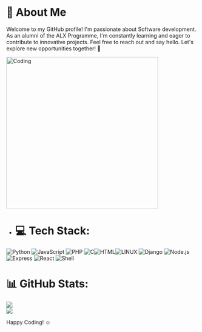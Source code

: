 # 👋 About Me
Welcome to my GitHub profile! I'm passionate about Software development. As an alumni of the ALX Programme, I'm constantly learning and eager to contribute to innovative projects. Feel free to reach out and say hello. Let's explore new opportunities together! 🚀

<img align="center" alt="Coding" width="400" src="https://i.pinimg.com/originals/cd/59/d6/cd59d626dc86397fe45080e6e9c7027d.gif">


- # 💻 Tech Stack:
![Python](https://img.shields.io/badge/python-3670A0?style=for-the-badge&logo=python&logoColor=ffdd54) ![JavaScript](https://img.shields.io/badge/javascript-%23323330.svg?style=for-the-badge&logo=javascript) ![PHP](https://img.shields.io/badge/php-777BB4?style=for-the-badge&logo=php&logoColor=white) ![C](https://img.shields.io/badge/c-%2300599C.svg?style=for-the-badge&logo=c&logoColor=white)![HTML](https://img.shields.io/badge/html5-%23E34F26.svg?style=for-the-badge&logo=html5&logoColor=white)![LINUX](https://img.shields.io/badge/Linux-FCC624?style=for-the-badge&logo=linux&logoColor=black) ![Django](https://img.shields.io/badge/django-092E20?style=for-the-badge&logo=django) ![Node.js](https://img.shields.io/badge/node.js-43853D?style=for-the-badge&logo=node.js&logoColor=white) ![Express](https://img.shields.io/badge/express-000000?style=for-the-badge&logo=express&logoColor=white) ![React](https://img.shields.io/badge/react-61DAFB?style=for-the-badge&logo=react&logoColor=black) ![Shell](https://img.shields.io/badge/shell-%232c3e50.svg?style=for-the-badge&logo=gnu-bash)

# 📊 GitHub Stats:
![](https://github-readme-stats.vercel.app/api?username=ondanje&theme=shades-of-purple&hide_border=false&include_all_commits=false&count_private=false)<br/>
![](https://github-readme-streak-stats.herokuapp.com/?user=ondanje&theme=shades-of-purple&hide_border=false)<br/>

Happy Coding! ☺️
<!---
ondanje/ondanje is a ✨ special ✨ repository because its `README.md` (this file) appears on your GitHub profile.
You can click the Preview link to take a look at your changes.
--->
